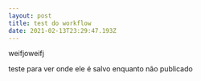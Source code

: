 ```yaml
---
layout: post
title: test do workflow
date: 2021-02-13T23:29:47.193Z
---
```

weifjoweifj



teste para ver onde ele é salvo enquanto não publicado